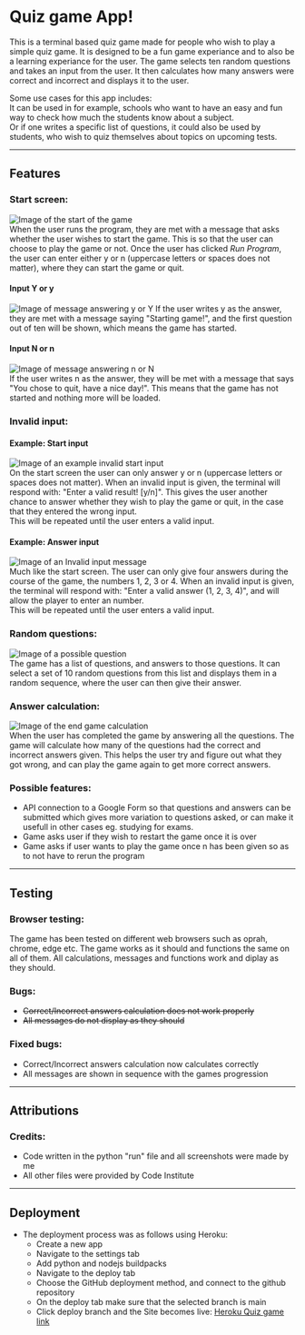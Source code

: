# Quiz game App!

This is a terminal based quiz game made for people who wish to play a simple quiz game. It is designed to be a fun game experiance and to also be a learning experiance for the user. The game selects ten random questions and takes an input from the user. It then calculates how many answers were correct and incorrect and displays it to the user.

Some use cases for this app includes:  
It can be used in for example, schools who want to have an easy and fun way to check how much the students know about a subject.  
Or if one writes a specific list of questions, it could also be used by students, who wish to quiz themselves about topics on upcoming tests.  

----------

## Features

### Start screen:
![Image of the start of the game](screenshots/start.png)  
When the user runs the program, they are met with a message that asks whether the user wishes to start the game. This is so that the user can choose to play the game or not. Once the user has clicked _Run Program_, the user can enter either y or n (uppercase letters or spaces does not matter), where they can start the game or quit.

#### Input Y or y

![Image of message answering y or Y](screenshots/valid_start1.png)
If the user writes y as the answer, they are met with a message saying "Starting game!", and the first question out of ten will be shown, which means the game has started.

#### Input N or n

![Image of message answering n or N](screenshots/valid_start2.png)  
If the user writes n as the answer, they will be met with a message that says "You chose to quit, have a nice day!". This means that the game has not started and nothing more will be loaded.

### Invalid input:

#### Example: Start input

![Image of an example invalid start input](screenshots/invalid-start.png)  
On the start screen the user can only answer y or n (uppercase letters or spaces does not matter). When an invalid input is given, the terminal will respond with: "Enter a valid result! [y/n]". This gives the user another chance to answer whether they wish to play the game or quit, in the case that they entered the wrong input.  
This will be repeated until the user enters a valid input.

#### Example: Answer input

![Image of an Invalid input message](screenshots/invalid_input.png)  
Much like the start screen. The user can only give four answers during the course of the game, the numbers 1, 2, 3 or 4. When an invalid input is given, the terminal will respond with: "Enter a valid answer (1, 2, 3, 4)", and will allow the player to enter an number.  
This will be repeated until the user enters a valid input.

### Random questions:

![Image of a possible question](screenshots/ex_question.png)  
The game has a list of questions, and answers to those questions. It can select a set of 10 random questions from this list and displays them in a random sequence, where the user can then give their answer.

### Answer calculation:

![Image of the end game calculation](screenshots/calculation.png)  
When the user has completed the game by answering all the questions. The game will calculate how many of the questions had the correct and incorrect answers given. This helps the user try and figure out what they got wrong, and can play the game again to get more correct answers.

### Possible features:

* API connection to a Google Form so that questions and answers can be submitted which gives more variation to questions asked, or can make it usefull in other cases eg. studying for exams.
* Game asks user if they wish to restart the game once it is over
* Game asks if user wants to play the game once n has been given so as to not have to rerun the program

----------

## Testing

### Browser testing:

The game has been tested on different web browsers such as oprah, chrome, edge etc. The game works as it should and functions the same on all of them. All calculations, messages and functions work and diplay as they should.

### Bugs:

* ~~Correct/Incorrect answers calculation does not work properly~~
* ~~All messages do not display as they should~~

### Fixed bugs:

* Correct/Incorrect answers calculation now calculates correctly
* All messages are shown in sequence with the games progression

----------

## Attributions

### Credits:

* Code written in the python "run" file and all screenshots were made by me
* All other files were provided by Code Institute

----------

## Deployment

* The deployment process was as follows using Heroku:
  * Create a new app
  * Navigate to the settings tab
  * Add python and nodejs buildpacks
  * Navigate to the deploy tab
  * Choose the GitHub deployment method, and connect to the github repository
  * On the deploy tab make sure that the selected branch is main
  * Click deploy branch and the Site becomes live: [Heroku Quiz game link](https://my-python-quiz-game-01ad349deb74.herokuapp.com)